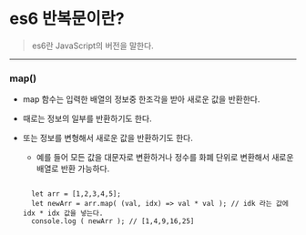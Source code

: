 # es6 반복문이란?

> es6란 JavaScript의 버전을 말한다.

---

### map()

- map 함수는 입력한 배열의 정보중 한조각을 받아 새로운 값을 반환한다.
- 때로는 정보의 일부를 반환하기도 한다.
- 또는 정보를 변형해서 새로운 값을 반환하기도 한다.

  - 예를 들어 모든 값을 대문자로 변환하거나 정수를 화폐 단위로 변환해서 새로운 배열로 반환 가능하다.
  <pre>
  <code>
    let arr = [1,2,3,4,5];
    let newArr = arr.map( (val, idx) => val * val ); // idk 라는 값에   idx * idx 값을 넣는다.
    console.log ( newArr ); // [1,4,9,16,25]
  </code>
  </pre>

<br/>
<br/>
